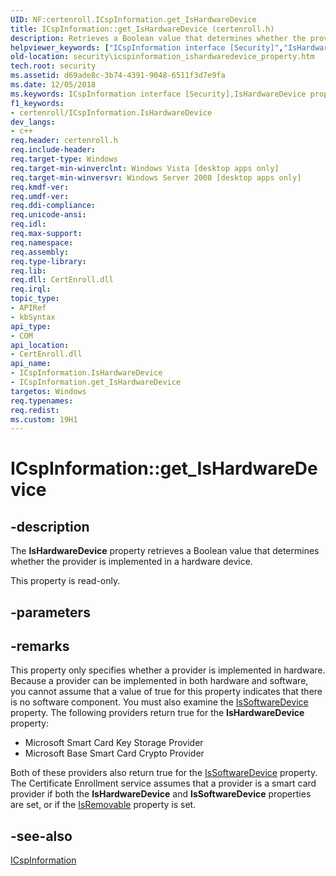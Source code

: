 ```yaml
---
UID: NF:certenroll.ICspInformation.get_IsHardwareDevice
title: ICspInformation::get_IsHardwareDevice (certenroll.h)
description: Retrieves a Boolean value that determines whether the provider is implemented in a hardware device.
helpviewer_keywords: ["ICspInformation interface [Security]","IsHardwareDevice property","ICspInformation.IsHardwareDevice","ICspInformation.get_IsHardwareDevice","ICspInformation::IsHardwareDevice","ICspInformation::get_IsHardwareDevice","IsHardwareDevice property [Security]","IsHardwareDevice property [Security]","ICspInformation interface","certenroll/ICspInformation::IsHardwareDevice","certenroll/ICspInformation::get_IsHardwareDevice","get_IsHardwareDevice","security.icspinformation_ishardwaredevice_property"]
old-location: security\icspinformation_ishardwaredevice_property.htm
tech.root: security
ms.assetid: d69ade8c-3b74-4391-9048-6511f3d7e9fa
ms.date: 12/05/2018
ms.keywords: ICspInformation interface [Security],IsHardwareDevice property, ICspInformation.IsHardwareDevice, ICspInformation.get_IsHardwareDevice, ICspInformation::IsHardwareDevice, ICspInformation::get_IsHardwareDevice, IsHardwareDevice property [Security], IsHardwareDevice property [Security],ICspInformation interface, certenroll/ICspInformation::IsHardwareDevice, certenroll/ICspInformation::get_IsHardwareDevice, get_IsHardwareDevice, security.icspinformation_ishardwaredevice_property
f1_keywords:
- certenroll/ICspInformation.IsHardwareDevice
dev_langs:
- c++
req.header: certenroll.h
req.include-header: 
req.target-type: Windows
req.target-min-winverclnt: Windows Vista [desktop apps only]
req.target-min-winversvr: Windows Server 2008 [desktop apps only]
req.kmdf-ver: 
req.umdf-ver: 
req.ddi-compliance: 
req.unicode-ansi: 
req.idl: 
req.max-support: 
req.namespace: 
req.assembly: 
req.type-library: 
req.lib: 
req.dll: CertEnroll.dll
req.irql: 
topic_type:
- APIRef
- kbSyntax
api_type:
- COM
api_location:
- CertEnroll.dll
api_name:
- ICspInformation.IsHardwareDevice
- ICspInformation.get_IsHardwareDevice
targetos: Windows
req.typenames: 
req.redist: 
ms.custom: 19H1
---
```


# ICspInformation::get_IsHardwareDevice


## -description


The <b>IsHardwareDevice</b> property retrieves a Boolean value that determines whether the provider is implemented in a hardware device.

This property is read-only.


## -parameters


## -remarks



This property only specifies whether a provider is implemented in hardware. Because a provider can be implemented in both hardware and software, you cannot assume that a value of true for this property  indicates that there is no software component. You must also examine the <a href="https://docs.microsoft.com/windows/desktop/api/certenroll/nf-certenroll-icspinformation-get_issoftwaredevice">IsSoftwareDevice</a> property. The following providers return true for the <b>IsHardwareDevice</b> property:<ul>
<li>Microsoft Smart Card Key Storage Provider</li>
<li>Microsoft Base Smart Card Crypto Provider</li>
</ul>


Both of these providers also return true for the <a href="https://docs.microsoft.com/windows/desktop/api/certenroll/nf-certenroll-icspinformation-get_issoftwaredevice">IsSoftwareDevice</a> property. The Certificate Enrollment service assumes that a provider is a smart card provider if both the <b>IsHardwareDevice</b> and <b>IsSoftwareDevice</b> properties are set, or if the <a href="https://docs.microsoft.com/windows/desktop/api/certenroll/nf-certenroll-icspinformation-get_isremovable">IsRemovable</a> property is set.




## -see-also




<a href="https://docs.microsoft.com/windows/desktop/api/certenroll/nn-certenroll-icspinformation">ICspInformation</a>
 

 

